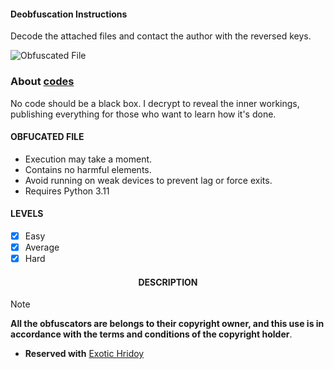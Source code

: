 <h4><b>Deobfuscation Instructions</b></h4>

Decode the attached files and contact the author with the reversed keys.

![Obfuscated File](https://github.com/exotic-inx/REVERSE/assets/92029487/977a586c-0640-4ad2-ba24-6488c6c25e65)

### About [codes](https://github.com/cryptonite-core/REVERSE/tree/main/codes)
No code should be a black box. I decrypt to reveal the inner workings, publishing everything for those who want to learn how it's done.

<h4><b>OBFUCATED FILE</b></h4>

- Execution may take a moment.
- Contains no harmful elements.
- Avoid running on weak devices to prevent lag or force exits.
- Requires Python 3.11

<h4><b>LEVELS</b></h4>

- [x] Easy
- [x] Average
- [x] Hard

<h4 align="center"><b>DESCRIPTION</b></h4>

> [!NOTE]  
> ****All the obfuscators are belongs to their copyright owner, and this use is in accordance with the terms and conditions of the copyright holder****.

* **Reserved with** [Exotic Hridoy](https://discord.gg/cryptonite_klein/)
